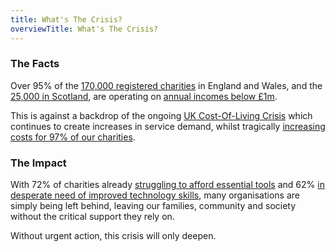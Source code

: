 ```yaml
---
title: What's The Crisis?
overviewTitle: What's The Crisis?
---
```


### The Facts

Over 95% of the [170,000 registered charities][1] in England and Wales, and the [25,000 in Scotland][2], are operating on [annual incomes below £1m](3).

This is against a backdrop of the ongoing [UK Cost-Of-Living Crisis][4] which continues to create increases in service demand, whilst tragically [increasing costs for 97% of our charities][5].


### The Impact

With 72% of charities already [struggling to afford essential tools][6] and 62% [in desperate need of improved technology skills][6], many organisations are simply being left behind, leaving our families, community and society without the critical support they rely on.

Without urgent action, this crisis will only deepen.

[1]: https://register-of-charities.charitycommission.gov.uk/en/sector-data/sector-overview "Charity Commission - Charities in England and Wales"
[2]: https://www.oscr.org.uk/ "OSCR"
[3]: https://register-of-charities.charitycommission.gov.uk/en/sector-data/charities-by-income-band "Charity Commission - Charities by Income Band"
[4]: https://commonslibrary.parliament.uk/research-briefings/cbp-9428/ "House of Commmons Library - Rising cost of living in the UK"
[5]: https://www.the-sse.org/news/97-of-charities-affected-by-cost-of-living-crisis/ "The SSE - Charities affected by cost of living crisis"
[6]: https://charitydigitalskills.co.uk "Charity Digital Skills Report 2024"

